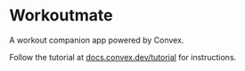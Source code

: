 # Workoutmate

A workout companion app powered by Convex.

Follow the tutorial at
[docs.convex.dev/tutorial](https://docs.convex.dev/tutorial) for instructions.

